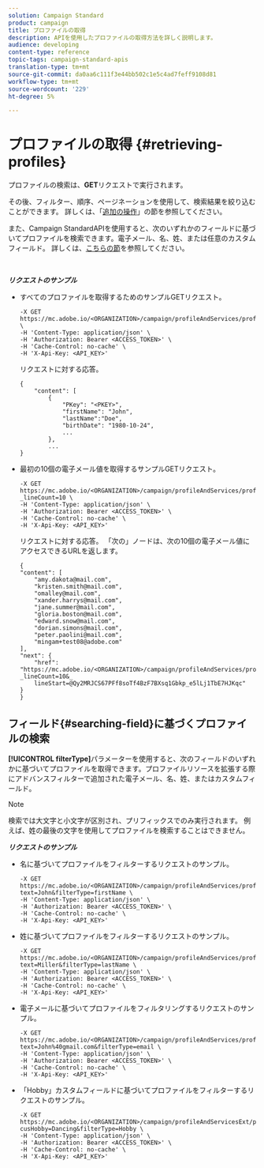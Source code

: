 ```yaml
---
solution: Campaign Standard
product: campaign
title: プロファイルの取得
description: APIを使用したプロファイルの取得方法を詳しく説明します。
audience: developing
content-type: reference
topic-tags: campaign-standard-apis
translation-type: tm+mt
source-git-commit: da0aa6c111f3e44bb502c1e5c4ad7feff9108d81
workflow-type: tm+mt
source-wordcount: '229'
ht-degree: 5%

---
```



# プロファイルの取得 {#retrieving-profiles}

プロファイルの検索は、**GET**&#x200B;リクエストで実行されます。

その後、フィルター、順序、ページネーションを使用して、検索結果を絞り込むことができます。 詳しくは、「[追加の操作](../../api/using/sorting.md)」の節を参照してください。

また、Campaign StandardAPIを使用すると、次のいずれかのフィールドに基づいてプロファイルを検索できます。電子メール、名、姓、または任意のカスタムフィールド。 詳しくは、[こちらの節](#searching-field)を参照してください。

<br/>

***リクエストのサンプル***

* すべてのプロファイルを取得するためのサンプルGETリクエスト。

   ```
   -X GET https://mc.adobe.io/<ORGANIZATION>/campaign/profileAndServices/profile \
   -H 'Content-Type: application/json' \
   -H 'Authorization: Bearer <ACCESS_TOKEN>' \
   -H 'Cache-Control: no-cache' \
   -H 'X-Api-Key: <API_KEY>'
   ```

   リクエストに対する応答。

   ```
   {
       "content": [
           {
               "PKey": "<PKEY>",
               "firstName": "John",
               "lastName":"Doe",
               "birthDate": "1980-10-24",
               ...
           },
           ...
   }
   ```

* 最初の10個の電子メール値を取得するサンプルGETリクエスト。

   ```
   -X GET https://mc.adobe.io/<ORGANIZATION>/campaign/profileAndServices/profile/email?_lineCount=10 \
   -H 'Content-Type: application/json' \
   -H 'Authorization: Bearer <ACCESS_TOKEN>' \
   -H 'Cache-Control: no-cache' \
   -H 'X-Api-Key: <API_KEY>'
   ```

   リクエストに対する応答。 「次の」ノードは、次の10個の電子メール値にアクセスできるURLを返します。

   ```
   {
   "content": [
       "amy.dakota@mail.com",
       "kristen.smith@mail.com",
       "omalley@mail.com",
       "xander.harrys@mail.com",
       "jane.summer@mail.com",
       "gloria.boston@mail.com",
       "edward.snow@mail.com",
       "dorian.simons@mail.com",
       "peter.paolini@mail.com",
       "mingam+test08@adobe.com"
   ],
   "next": {
       "href": "https://mc.adobe.io/<ORGANIZATION>/campaign/profileAndServices/profile/email?_lineCount=10&_
       lineStart=@Qy2MRJCS67PFf8soTf4BzF7BXsq1Gbkp_e5lLj1TbE7HJKqc"
   }
   }
   ```

## フィールド{#searching-field}に基づくプロファイルの検索

**[!UICONTROL filterType]**&#x200B;パラメーターを使用すると、次のフィールドのいずれかに基づいてプロファイルを取得できます。プロファイルリソースを拡張する際にアドバンスフィルターで追加された電子メール、名、姓、またはカスタムフィールド。

>[!NOTE]
>
>検索では大文字と小文字が区別され、プリフィックスでのみ実行されます。 例えば、姓の最後の文字を使用してプロファイルを検索することはできません。

***リクエストのサンプル***

* 名に基づいてプロファイルをフィルターするリクエストのサンプル。

   ```
   -X GET https://mc.adobe.io/<ORGANIZATION>/campaign/profileAndServices/profile/byText?text=John&filterType=firstName \
   -H 'Content-Type: application/json' \
   -H 'Authorization: Bearer <ACCESS_TOKEN>' \
   -H 'Cache-Control: no-cache' \
   -H 'X-Api-Key: <API_KEY>'
   ```

* 姓に基づいてプロファイルをフィルターするリクエストのサンプル。

   ```
   -X GET https://mc.adobe.io/<ORGANIZATION>/campaign/profileAndServices/profile/byText?text=Miller&filterType=lastName \
   -H 'Content-Type: application/json' \
   -H 'Authorization: Bearer <ACCESS_TOKEN>' \
   -H 'Cache-Control: no-cache' \
   -H 'X-Api-Key: <API_KEY>'
   ```

* 電子メールに基づいてプロファイルをフィルタリングするリクエストのサンプル。

   ```
   -X GET https://mc.adobe.io/<ORGANIZATION>/campaign/profileAndServices/profile/byText?text=John%40gmail.com&filterType=email \
   -H 'Content-Type: application/json' \
   -H 'Authorization: Bearer <ACCESS_TOKEN>' \
   -H 'Cache-Control: no-cache' \
   -H 'X-Api-Key: <API_KEY>'
   ```

* 「Hobby」カスタムフィールドに基づいてプロファイルをフィルターするリクエストのサンプル。

   ```
   -X GET https://mc.adobe.io/<ORGANIZATION>/campaign/profileAndServicesExt/profile/byText?cusHobby=Dancing&filterType=Hobby \
   -H 'Content-Type: application/json' \
   -H 'Authorization: Bearer <ACCESS_TOKEN>' \
   -H 'Cache-Control: no-cache' \
   -H 'X-Api-Key: <API_KEY>'
   ```
